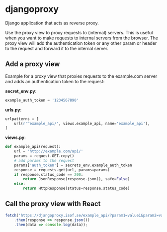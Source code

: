 # djangoproxy
Django application that acts as reverse proxy.

Use the proxy view to proxy requests to (internal) servers. This is useful when you want to make requests to internal servers from the browser. The proxy view will add the authentication token or any other param or header to the request and forward it to the internal server.

## Add a proxy view

Example for a proxy view that proxies requests to the example.com server and adds an authentication token to the request:

**secret_env.py**:

```python
example_auth_token = '1234567890'
```

**urls.py**:

```python
urlpatterns = [
    url(r'^example_api/', views.example_api, name='example_api'),
]
```

**views.py**:

```python
def example_api(request):
    url = 'http://example.com/api/'
    params = request.GET.copy()
    # add params to the request
    params['auth_token'] = secrets_env.example_auth_token
    response = requests.get(url, params=params)
    if response.status_code == 200:
        return JsonResponse(response.json(), safe=False)
    else:
        return HttpResponse(status=response.status_code)
```

## Call the proxy view with React

```javascript	
fetch('https://djangoproxy.isof.se/example_api/?param1=value1&param2=value2')
    .then(response => response.json())
    .then(data => console.log(data));
```

